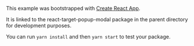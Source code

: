 This example was bootstrapped with [Create React App](https://github.com/facebook/create-react-app).

It is linked to the react-target-popup-modal package in the parent directory for development purposes.

You can run `yarn install` and then `yarn start` to test your package.
